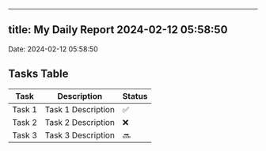
---
title: My Daily Report 2024-02-12 05:58:50
---

Date: 2024-02-12 05:58:50

## Tasks Table

| Task | Description | Status |
|------|-------------|--------|
| Task 1 | Task 1 Description | ✅ |
| Task 2 | Task 2 Description | ❌ |
| Task 3 | Task 3 Description | 🔜 |
